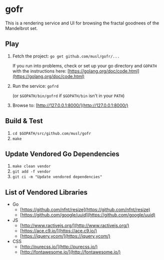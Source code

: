 # gofr

This is a rendering service and UI for browsing the fractal goodnees of the
Mandelbrot set.

## Play

1. Fetch the project: `go get github.com/musl/gofr/...`

    If you run into problems, check or set up your go directory and `GOPATH` with the instructions here: [https://golang.org/doc/code.html](https://golang.org/doc/code.html)

1. Run the service: `gofrd`

    (or `$GOPATH/bin/gofrd` if `$GOPATH/bin` isn't in your `PATH`)

1. Browse to: [http://127.0.0.1:8000/](http://127.0.0.1:8000/)

## Build & Test

1. `cd $GOPATH/src/github.com/musl/gofr`
1. `make`

## Update Vendored Go Dependencies

1. `make clean vendor`
1. `git add -f vendor`
1. `git ci -m "Update vendored dependencies"`

## List of Vendored Libraries

- Go
    - [https://github.com/nfnt/resize](https://github.com/nfnt/resize)
    - [https://github.com/google/uuid](https://github.com/google/uuid)
- JS
    - [http://www.ractivejs.org/](http://www.ractivejs.org/)
    - [https://ace.c9.io/](https://ace.c9.io/)
    - [https://jquery.ycom/](https://jquery.ycom/)
- CSS
    - [http://purecss.io/](http://purecss.io/)
    - [http://fontawesome.io/](http://fontawesome.io/)


